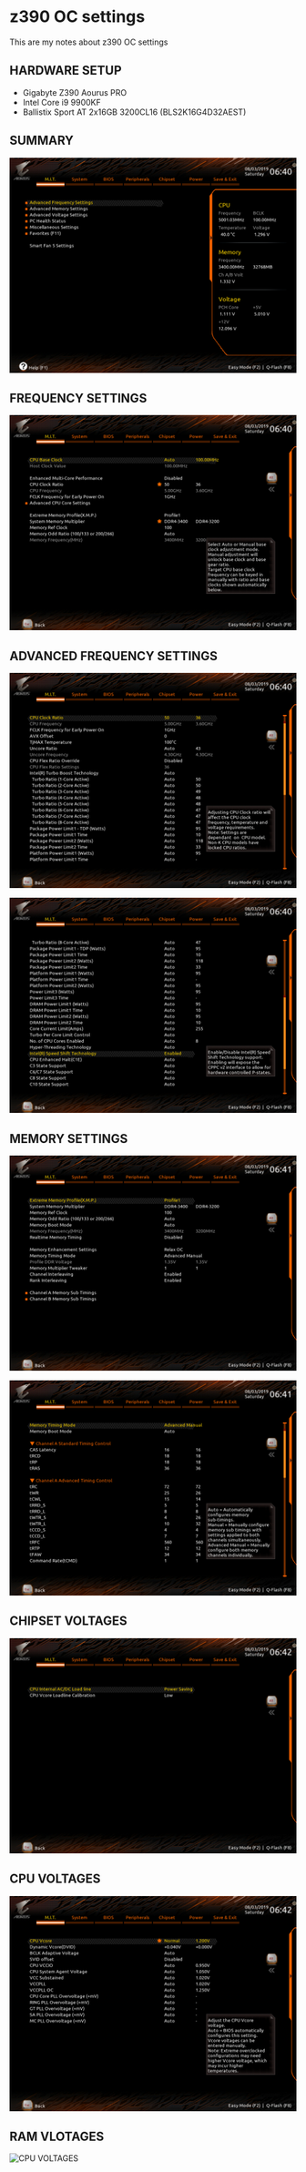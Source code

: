 # z390 OC settings

This are my notes about z390 OC settings

## HARDWARE SETUP

* Gigabyte Z390 Aourus PRO
* Intel Core i9 9900KF
* Ballistix Sport AT 2x16GB 3200CL16 (BLS2K16G4D32AEST)

## SUMMARY

![SUMMARY](imgs/1.BMP)

## FREQUENCY SETTINGS

![FREQUENCY](imgs/2.BMP)

## ADVANCED FREQUENCY SETTINGS

![ADVANCED FREQUENCY PART 1](imgs/3.BMP)

![ADVANCED FREQUENCY PART 2](imgs/4.BMP)

## MEMORY SETTINGS

![MEMORY SETTINGS](imgs/5.BMP)

![SUB TIMINGS](imgs/6.BMP)

## CHIPSET VOLTAGES

![CHIPSET VLOTAGES](imgs/8.BMP)

## CPU VOLTAGES

![CPU VOLTAGES](imgs/9.BMP)

## RAM VLOTAGES

![CPU VOLTAGES](imgs/11.BMP)
